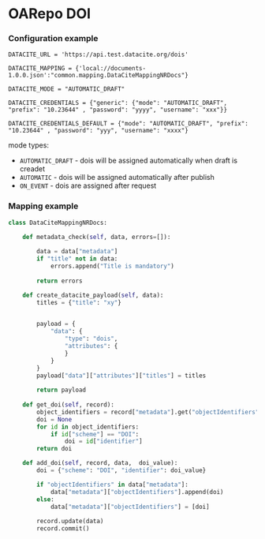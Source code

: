 # OARepo DOI

### Configuration example

```
DATACITE_URL = 'https://api.test.datacite.org/dois'

DATACITE_MAPPING = {'local://documents-1.0.0.json':"common.mapping.DataCiteMappingNRDocs"}

DATACITE_MODE = "AUTOMATIC_DRAFT"

DATACITE_CREDENTIALS = {"generic": {"mode": "AUTOMATIC_DRAFT", "prefix": "10.23644" , "password": "yyyy", "username": "xxx"}}

DATACITE_CREDENTIALS_DEFAULT = {"mode": "AUTOMATIC_DRAFT", "prefix": "10.23644" , "password": "yyy", "username": "xxxx"}
```

mode types:
  - `AUTOMATIC_DRAFT` - dois will be assigned automatically when draft is creadet
  - `AUTOMATIC` - dois will be assigned automatically after publish 
  - `ON_EVENT` - dois are assigned after request

### Mapping example

```python
class DataCiteMappingNRDocs:

    def metadata_check(self, data, errors=[]):
        
        data = data["metadata"]
        if "title" not in data:
            errors.append("Title is mandatory")
        
        return errors

    def create_datacite_payload(self, data):
        titles = {"title": "xy"}

        
        payload = {
            "data": {
                "type": "dois",
                "attributes": {
                }
            }
        }
        payload["data"]["attributes"]["titles"] = titles
   
        return payload
    
    def get_doi(self, record):
        object_identifiers = record["metadata"].get("objectIdentifiers", [])
        doi = None
        for id in object_identifiers:
            if id["scheme"] == "DOI":
                doi = id["identifier"]
        return doi

    def add_doi(self, record, data,  doi_value):
        doi = {"scheme": "DOI", "identifier": doi_value}

        if "objectIdentifiers" in data["metadata"]:
            data["metadata"]["objectIdentifiers"].append(doi)
        else:
            data["metadata"]["objectIdentifiers"] = [doi]
        
        record.update(data)
        record.commit()
```
